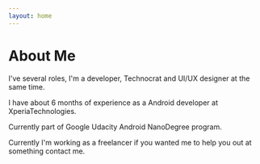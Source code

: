 ```yaml
---
layout: home
---
```

# About Me


I've several roles, I'm a developer, Technocrat and UI/UX designer at the same time. 

I have about 6 months  of experience as a Android developer at XperiaTechnologies.

Currently part of Google Udacity Android NanoDegree program.

Currently I'm working as a freelancer if you wanted me to help you out at something contact me.
